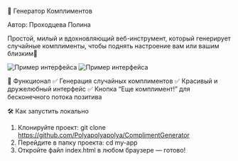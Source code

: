 🎉 Генератор Комплиментов

Автор: Проходцева Полина 

Простой, милый и вдохновляющий веб-инструмент, который генерирует случайные комплименты, чтобы поднять настроение вам или вашим близким💖


![Пример интерфейса](prtscreen1.png)
![Пример интерфейса](prtscreen2.png)

🚀 Функционал
✅ Генерация случайных комплиментов
✅ Красивый и дружелюбный интерфейс
✅ Кнопка “Еще комплимент!” для бесконечного потока позитива

🛠️ Как запустить локально

1. Клонируйте проект:
git clone https://github.com/Polyapolyapolya/ComplimentGenerator
2. Перейдите в папку проекта:
cd my-app
3. Откройте файл index.html в любом браузере — готово! 
